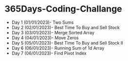 # 365Days-Coding-Challange

  - Day 1 (01/01/2023)- Two Sums
  - Day 2 (02/01/2023)- Best Time To Buy and Sell Stock
  - Day 3 (03/01/2023)- Merge Sorted Array
  - Day 4 (04/01/2023)- Move Zeros
  - Day 5 (05/01/2023)- Best Time To Buy and Sell Stock II
  - Day 6 (06/01/2023)- Running Sum of 1d Array
  - Day 7 (06/01/2023)- Find Pivot Index

